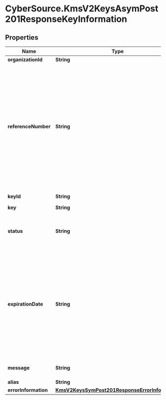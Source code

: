 # CyberSource.KmsV2KeysAsymPost201ResponseKeyInformation

## Properties
Name | Type | Description | Notes
------------ | ------------- | ------------- | -------------
**organizationId** | **String** | Merchant Id  | [optional] 
**referenceNumber** | **String** | Reference number is a unique identifier provided by the client along with the organization Id. This is an optional field provided solely for the client’s convenience. If client specifies value for this field in the request, it is expected to be available in the response.  | [optional] 
**keyId** | **String** | Key Serial Number  | [optional] 
**key** | **String** | value of the key  | [optional] 
**status** | **String** | The status of the key.  Possible values:  - FAILED  - ACTIVE  | [optional] 
**expirationDate** | **String** | The expiration time in UTC. &#x60;Format: YYYY-MM-DDThh:mm:ssZ&#x60;  Example 2016-08-11T22:47:57Z equals August 11, 2016, at 22:47:57 (10:47:57 p.m.). The T separates the date and the time. The Z indicates UTC.  | [optional] 
**message** | **String** | message in case of failed key | [optional] 
**alias** | **String** | Key alias | [optional] 
**errorInformation** | [**KmsV2KeysSymPost201ResponseErrorInformation**](KmsV2KeysSymPost201ResponseErrorInformation.md) |  | [optional] 


